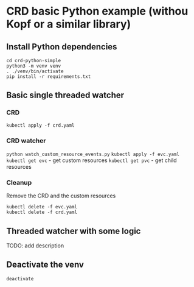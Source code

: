 # CRD basic Python example (withou Kopf or a similar library)

## Install Python dependencies
```commandline
cd crd-python-simple
python3 -m venv venv
. ./venv/bin/activate
pip install -r requirements.txt
```

## Basic single threaded watcher
### CRD
`kubectl apply -f crd.yaml`

### CRD watcher
`python watch_custom_resource_events.py`
`kubectl apply -f evc.yaml`
`kubectl get evc` - get custom resources
`kubectl get pvc` - get child resources

### Cleanup
Remove the CRD and the custom resources
```commandline
kubectl delete -f evc.yaml
kubectl delete -f crd.yaml
```


## Threaded watcher with some logic
TODO: add description




## Deactivate the venv
```commandline
deactivate
```



